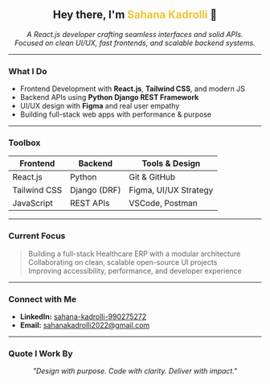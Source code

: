 <h2 align="center">Hey there, I'm <span style="color:#F4C430;">Sahana Kadrolli</span> 👋</h2>

<p align="center">
  <em>A React.js developer crafting seamless interfaces and solid APIs.</em><br/>
  <em>Focused on clean UI/UX, fast frontends, and scalable backend systems.</em>
</p>

---

### What I Do

- Frontend Development with **React.js**, **Tailwind CSS**, and modern JS  
- Backend APIs using **Python Django REST Framework**  
- UI/UX design with **Figma** and real user empathy  
- Building full-stack web apps with performance & purpose

---

###  Toolbox

| Frontend      | Backend         | Tools & Design         |
| ------------- | --------------- | ---------------------- |
| React.js      | Python          | Git & GitHub           |
| Tailwind CSS  | Django (DRF)    | Figma, UI/UX Strategy  |
| JavaScript    | REST APIs       | VSCode, Postman        |

---

###  Current Focus

> Building a full-stack Healthcare ERP with a modular architecture  
> Collaborating on clean, scalable open-source UI projects  
> Improving accessibility, performance, and developer experience  

---

###  Connect with Me

<div align="left"> 
 

- <strong>LinkedIn:</strong> [sahana-kadrolli-990275272](https://www.linkedin.com/in/sahana-kadrolli-990275272)  
- <strong>Email:</strong> <a href="mailto:sahanakadrolli2022@gmail.com">sahanakadrolli2022@gmail.com</a>  
</div>

---

### Quote I Work By

<p align="center"><em>"Design with purpose. Code with clarity. Deliver with impact."</em></p>
